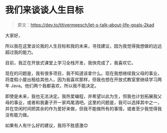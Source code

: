 # 我们来谈谈人生目标

> 原文：<https://dev.to/titivermeesch/let-s-talk-about-life-goals-2kad>

大家好，

所以我在这里谈论我的人生目标和我的未来，寻找建议，因为我觉得我想做的远远超过我的能力。

目前，我正在开放式课堂上学习全栈开发，我快完成了，我喜欢它。

现在的问题是，我有很多项目，我不知道该拿什么。现在我想继续我父母的事业，将度假小屋出租给其他人，因为我喜欢那样，但我也想在开放式教室里继续学习两年 Java。他们两个我都喜欢，所以我不能决定。

即使是未来，我也无法决定。我热爱编程，并希望以此为生，但我也计划拓展我父母的事业，或者和我妻子开一家鸡尾酒吧。这里的问题是，我可以选择其中之一，并在空闲时间把其余的作为爱好来做，但我不能做所有的事情，或者至少我觉得我没有能力做。

如果有人有什么好的建议，我将不胜感激😊
